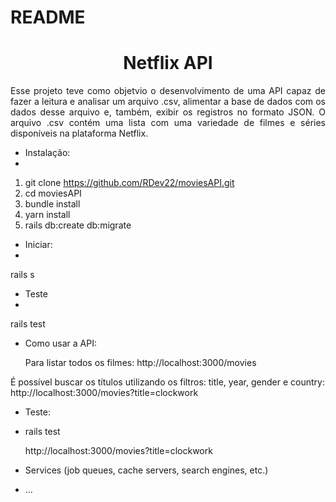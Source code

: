 # README

<h1 align="center"> Netflix API </h1>

<p align="justify">Esse projeto teve como objetvio o desenvolvimento de uma API capaz de fazer a leitura e analisar um arquivo .csv, alimentar a base de dados com os dados desse arquivo e, também, exibir os registros no formato JSON. O arquivo .csv contém uma lista com uma variedade de filmes e séries disponíveis na plataforma Netflix.</p>

* Instalação:
* 
 1. git clone https://github.com/RDev22/moviesAPI.git
 2. cd moviesAPI
 3. bundle install
 4. yarn install
 5. rails db:create db:migrate

* Iniciar:
* 
 rails s

* Teste
* 
 rails test

* Como usar a API:
 
  Para listar todos os filmes:
  http://localhost:3000/movies

É possível buscar os títulos utilizando os filtros: title, year, gender e country:
http://localhost:3000/movies?title=clockwork

* Teste:
* 
  rails test

  http://localhost:3000/movies?title=clockwork

* Services (job queues, cache servers, search engines, etc.)


* ...
